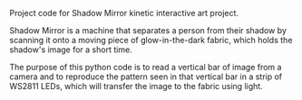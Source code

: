Project code for Shadow Mirror kinetic interactive art project.

Shadow Mirror is a machine that separates a person from their shadow by scanning it onto a moving piece of glow-in-the-dark fabric, which holds the shadow's image for a short time.

The purpose of this python code is to read a vertical bar of image from a camera and to reproduce the pattern seen in that vertical bar in a strip of WS2811 LEDs, which will transfer the image to the fabric using light.

  
